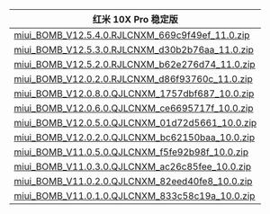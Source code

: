 | 红米 10X Pro  稳定版    |
| ---- |
| [miui_BOMB_V12.5.4.0.RJLCNXM_669c9f49ef_11.0.zip](https://bigota.d.miui.com/V12.5.4.0.RJLCNXM/miui_BOMB_V12.5.4.0.RJLCNXM_669c9f49ef_11.0.zip)    |
| [miui_BOMB_V12.5.3.0.RJLCNXM_d30b2b76aa_11.0.zip](https://bigota.d.miui.com/V12.5.3.0.RJLCNXM/miui_BOMB_V12.5.3.0.RJLCNXM_d30b2b76aa_11.0.zip)    |
| [miui_BOMB_V12.5.2.0.RJLCNXM_b62e276d74_11.0.zip](https://bigota.d.miui.com/V12.5.2.0.RJLCNXM/miui_BOMB_V12.5.2.0.RJLCNXM_b62e276d74_11.0.zip)    |
| [miui_BOMB_V12.0.2.0.RJLCNXM_d86f93760c_11.0.zip](https://bigota.d.miui.com/V12.0.2.0.RJLCNXM/miui_BOMB_V12.0.2.0.RJLCNXM_d86f93760c_11.0.zip)    |
| [miui_BOMB_V12.0.8.0.QJLCNXM_1757dbf687_10.0.zip](https://bigota.d.miui.com/V12.0.8.0.QJLCNXM/miui_BOMB_V12.0.8.0.QJLCNXM_1757dbf687_10.0.zip)    |
| [miui_BOMB_V12.0.6.0.QJLCNXM_ce6695717f_10.0.zip](https://bigota.d.miui.com/V12.0.6.0.QJLCNXM/miui_BOMB_V12.0.6.0.QJLCNXM_ce6695717f_10.0.zip)    |
| [miui_BOMB_V12.0.5.0.QJLCNXM_01d72d5661_10.0.zip](https://bigota.d.miui.com/V12.0.5.0.QJLCNXM/miui_BOMB_V12.0.5.0.QJLCNXM_01d72d5661_10.0.zip)    |
| [miui_BOMB_V12.0.2.0.QJLCNXM_bc62150baa_10.0.zip](https://bigota.d.miui.com/V12.0.2.0.QJLCNXM/miui_BOMB_V12.0.2.0.QJLCNXM_bc62150baa_10.0.zip)    |
| [miui_BOMB_V11.0.5.0.QJLCNXM_f5fe92b98f_10.0.zip](https://bigota.d.miui.com/V11.0.5.0.QJLCNXM/miui_BOMB_V11.0.5.0.QJLCNXM_f5fe92b98f_10.0.zip)    |
| [miui_BOMB_V11.0.3.0.QJLCNXM_ac26c85fee_10.0.zip](https://bigota.d.miui.com/V11.0.3.0.QJLCNXM/miui_BOMB_V11.0.3.0.QJLCNXM_ac26c85fee_10.0.zip)    |
| [miui_BOMB_V11.0.2.0.QJLCNXM_82eed40fe8_10.0.zip](https://bigota.d.miui.com/V11.0.2.0.QJLCNXM/miui_BOMB_V11.0.2.0.QJLCNXM_82eed40fe8_10.0.zip)    |
| [miui_BOMB_V11.0.1.0.QJLCNXM_833c58c19a_10.0.zip](https://bigota.d.miui.com/V11.0.1.0.QJLCNXM/miui_BOMB_V11.0.1.0.QJLCNXM_833c58c19a_10.0.zip)    |
